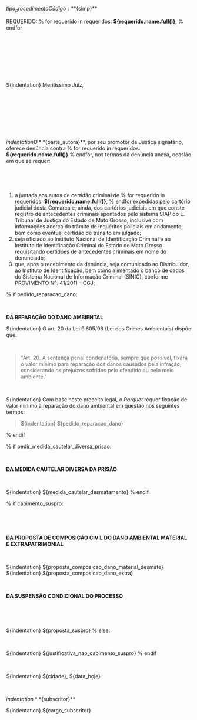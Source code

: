 ${tipo_procedimento} Código: **${simp}**

REQUERIDO:
% for  requerido in requeridos:
**${requerido.name.full()}**,
% endfor

&nbsp;

&nbsp;

&nbsp;

&nbsp;

${indentation} Meritíssimo Juiz,


&nbsp;

&nbsp;

&nbsp;

&nbsp;

${indentation} O **${parte_autora}**, por seu promotor de Justiça signatário, oferece denúncia contra 
% for  requerido in requeridos:
**${requerido.name.full()}**
% endfor, 
nos termos da denúncia anexa, ocasião em que se requer:

&nbsp;

&nbsp;

1. a juntada aos autos de certidão criminal de 
% for  requerido in requeridos:
**${requerido.name.full()}**,
% endfor
expedidas pelo cartório judicial desta Comarca e, ainda, dos cartórios judiciais em que conste registro de antecedentes criminais apontados pelo sistema SIAP do E. Tribunal de Justiça do Estado de Mato Grosso, inclusive com informações acerca do trâmite de inquéritos policiais em andamento, bem como eventual certidão de trânsito em julgado;
2. seja oficiado ao Instituto Nacional de Identificação Criminal e ao Instituto de Identificação Criminal do Estado de Mato Grosso requisitando certidões de antecedentes criminais em nome do denunciado;
3. que, após o recebimento da denúncia, seja comunicado ao Distribuidor, ao Instituto de Identificação, bem como alimentado o banco de dados do Sistema Nacional de Informação Criminal (SINIC), conforme PROVIMENTO Nº. 41/2011 – CGJ;

% if pedido_reparacao_dano:

&nbsp;

**DA REPARAÇÃO DO DANO AMBIENTAL**

${indentation} O art. 20 da Lei 9.605/98 (Lei dos Crimes Ambientais) dispõe que:

&nbsp;

> "Art. 20. A sentença penal condenatória, sempre que possível, fixará o valor mínimo para reparação dos danos causados pela infração, considerando os prejuízos sofridos pelo ofendido ou pelo meio ambiente."

&nbsp;

${indentation} Com base neste preceito legal, o *Parquet* requer fixação de valor mínimo à reparação do dano ambiental em questão nos seguintes termos:

> ${indentation} ${pedido_reparacao_dano}

% endif

% if pedir_medida_cautelar_diversa_prisao:

&nbsp;

**DA MEDIDA CAUTELAR DIVERSA DA PRISÃO**

&nbsp;

${indentation} ${medida_cautelar_desmatamento}
% endif

% if cabimento_suspro: 

&nbsp;

&nbsp;

**DA PROPOSTA DE COMPOSIÇÃO CIVIL DO DANO AMBIENTAL MATERIAL E EXTRAPATRIMONIAL**

&nbsp;

${indentation} ${proposta_composicao_dano_material_desmate}
${indentation} ${proposta_composicao_dano_extra}

&nbsp;
&nbsp;

**DA SUSPENSÃO CONDICIONAL DO PROCESSO**

&nbsp;

&nbsp;

${indentation} ${proposta_suspro}
% else:

&nbsp;
&nbsp;

${indentation} ${justificativa_nao_cabimento_suspro}
% endif

&nbsp;
&nbsp;

${indentation} ${cidade}, ${data_hoje}

&nbsp;
&nbsp;
&nbsp;

${indentation} **${subscritor}**

${indentation} ${cargo_subscritor}
